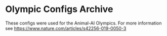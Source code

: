 # Olympic Configs Archive

These configs were used for the Animal-AI Olympics. For more information see https://www.nature.com/articles/s42256-019-0050-3